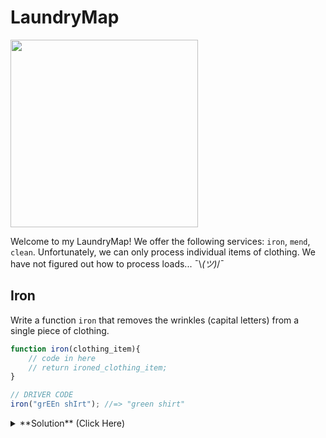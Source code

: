 # LaundryMap

<img src="https://media.giphy.com/media/bCvO8biVh8WyI/giphy.gif" width=300px placeholder="iron man">

Welcome to my LaundryMap! We offer the following services: `iron`, `mend`, `clean`. Unfortunately, we can only process individual items of clothing. We have not figured out how to process loads... ¯\\_(ツ)_/¯

## Iron
Write a function `iron` that removes the wrinkles (capital letters) from a single piece of clothing.

``` javascript
function iron(clothing_item){
    // code in here
    // return ironed_clothing_item;
}

// DRIVER CODE
iron("grEEn shIrt"); //=> "green shirt"
```

<details>
<summary>**Solution** (Click Here)</summary>
<br>
```js
function iron(clothing_item){
    return clothing_item.toLowerCase();
}

iron("grEEn shIrt"); //=> "green shirt"
```
</details>

#### Ironing Load - Sample Data

```
// input
var wrinkled_clothes = [
  "grEEn shIrt",
  "TubE sockS",
  "TIe Dye shIrt",
  "gray pants",
  "HAndKerChief",
  "whItE bLousE"
]

// expected output
var expected_ironed_clothes = [
  "green shirt",
  "tube socks",
  "tie dye shirt",
  "gray pants",
  "handkerchief",
  "white blouse"
]
```

## Mend

Write a function `mend` that repairs/removes the holes ("/") in a single piece of clothing.

``` javascript
function mend(clothing_item){
    // code in here
    // return mended_clothing_item;
}

// DRIVER CODE
mend("tu/be socks"); //=> "tube socks"
```

<details>
<summary>**Solution** (Click Here)</summary>
<br>
```js
function mend(clothing_item){
    return clothing_item.replace("/", "");
}

mend("tu/be socks"); //=> "tube socks"
```
</details>

#### Mending Load - Sample Data
```
// input
var torn_clothes = [
  "knit swe/ater",
  "tu/be socks",
  "blue je/ans",
  "whit/e blouse"
]

// expected output
var expected_mended_clothes = [
  "knit sweater",
  "tube socks",
  "blue jeans",
  "white blouse"
]
```


## Clean

Write a function `clean` that removes the dirt ("*") from a single piece of clothing.

``` javascript
function clean(clothing_item){
    // code in here
    // return clean_clothing_item;
}

clean("*blue shirt"); //=> "blue shirt"
```

<details>
<summary>**Solution** (Click Here)</summary>
<br>
```js
function clean(clothing_item){
    return clothing_item.replace("*", "");
}

clean("*blue shirt"); //=> "blue shirt"
```
</details>

#### Cleaning Load - Sample Data
```
var dirty_clothes = [
  "*blue shirt",
  "argyle s*ocks",
  "u*gly sweater",
  "brown plaid pa*nts",
  "paisl*ey dress shirt"
]

var expected_clean_clothes = [
  "blue shirt",
  "argyle socks",
  "ugly sweater",
  "brown plaid pants",
  "paisley dress shirt"
]
```


## Challenge: Help us process loads!
Can you help the LaundryMap process an entire load of laundry, not just individual clothing items?

Given the inputs and expected output, specified above, how would you generate the `expected` output?

> **Hint**: You're going to need to loop (or iterate!) over the clothes in each load of laundry!

## Solutions

<details>
<summary>**Using a painful manual approach** (Click Here)</summary>
<br>
```js
function iron(clothing_item){
    return clothing_item.toLowerCase();
}

var output = [];

output.push( iron(wrinkled_clothes[0]) );
output.push( iron(wrinkled_clothes[1]) );
output.push( iron(wrinkled_clothes[2]) );
output.push( iron(wrinkled_clothes[3]) );
output.push( iron(wrinkled_clothes[4]) );
output.push( iron(wrinkled_clothes[5]) );

console.log("ironed:", output);
```
</details>

<details>
<summary>**Using a `for` loop** (Click Here)</summary>
<br>
```js
function iron(clothing_item){
    return clothing_item.toLowerCase();
}

var output = [];

for(var i=0; i<wrinkled_clothes.length; i++){
    output.push( iron(wrinkled_clothes[i]) );   
}

console.log("ironed:", output);
```
</details>

<details>
<summary>**Using the `forEach` method** (Click Here)</summary>
<br>
```js
function iron(clothing_item){
    return clothing_item.toLowerCase();
}

var output = [];

wrinkled_clothes.forEach(function process_item(item){
    output.push( iron(item) );   
})

console.log("ironed:", output);
```
</details>

<details>
<summary>**Using the `map` method** (Click Here)</summary>
<br>
```js
function iron(clothing_item){
    return clothing_item.toLowerCase();
}

var output = wrinkled_clothes.map(iron);

console.log("ironed:", output);
```

This works too:
```js
var output = wrinkled_clothes.map(function iron(clothing_item){
    return clothing_item.toLowerCase();
});

console.log("ironed:", output);
```
</details>

## Bonus: Processing Batches
The Boss is thrilled we can `iron`, `mend`, and `clean` an entire load of clothing. Let's take it a step further -- let's wrap it all up in a single mega `doBatch` function that uses `iron`, `mend` and `clean` internally!

```js
// copy your `iron`, `mend`, `clean` functions up here (but do not modify!)

function doBatch(clothes){
    // your code here
}

doBatch(["pLe*A/tED SKirt", "f*AncY T/Ie"]);
//=> ["pleated skirt", "fancy tie"]
```

<details>
<summary>**Solution** (Click Here)</summary>
<br>
```js
function doBatch(clothes) {
    return iron(mend(clean(clothes)));
}

doBatch(["pLe*A/tED SKirt", "f*AncY T/Ie"]);
//=> ["pleated skirt", "fancy tie"]
```
</details>

## Stretch: Alphabetical Sort
The Boss thinks it will make us look more professional if we sort the laundry alphabetically before returning it to the customer. Without modifying any of the functions you created above, how might you accomplish this goal?

<details>
<summary>**Solution** (Click Here)</summary>
<br>
```js
output.sort(); // easy!

console.log(output);
```
</details>

#### Mega-Stretch: Numeric Sort
Now sort it by the length of the string, longest to shortest. Like a tidy pyramid of clothes!

<details>
<summary>**Solution** (Click Here)</summary>
<br>
```js
output.sort(function(a,b){
    return a.length - b.length;
});

console.log(output);
```
</details>
